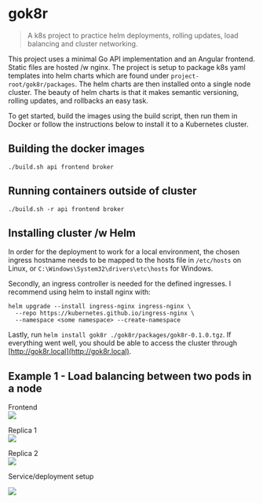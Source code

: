 # gok8r

> A k8s project to practice helm deployments, rolling updates, load balancing and cluster networking.

This project uses a minimal Go API implementation and an Angular frontend. Static files are hosted /w nginx. 
The project is setup to package k8s yaml templates into helm charts which are found under `project-root/gok8r/packages`.
The helm charts are then installed onto a single node cluster. 
The beauty of helm charts is that it makes semantic versioning, rolling updates, and rollbacks an easy task.

To get started, build the images using the build script, then run them in Docker or follow the instructions below to
install it to a Kubernetes cluster.

## Building the docker images

```./build.sh api frontend broker```

## Running containers outside of cluster

```./build.sh -r api frontend broker```

## Installing cluster /w Helm

In order for the deployment to work for a local environment, the chosen ingress hostname needs to be mapped to
the hosts file in ```/etc/hosts``` on Linux, or ```C:\Windows\System32\drivers\etc\hosts``` for Windows.

Secondly, an ingress controller is needed for the defined ingresses. I recommend using helm to install nginx with:
```
helm upgrade --install ingress-nginx ingress-nginx \
  --repo https://kubernetes.github.io/ingress-nginx \
  --namespace <some namespace> --create-namespace
```

Lastly, run ```helm install gok8r ./gok8r/packages/gok8r-0.1.0.tgz```. If everything went well, you should be
able to access the cluster through [http://gok8r.local](http://gok8r.local).




## Example 1 - Load balancing between two pods in a node

Frontend  
<img src="images/task_on_host.png">

Replica 1  
<img src="images/replica1.jpg">   

Replica 2  
<img src="images/replica2.jpg"> 

Service/deployment setup  

<img src="images/setup.png"> 